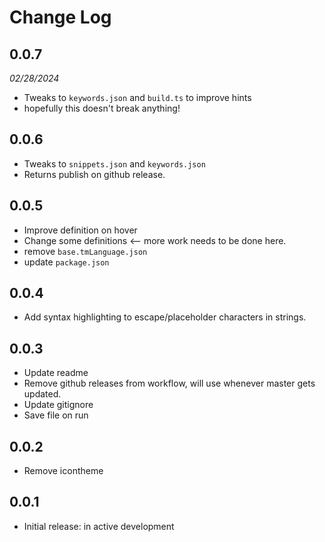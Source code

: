 # Change Log

## 0.0.7

_02/28/2024_

- Tweaks to `keywords.json` and `build.ts` to improve hints
- hopefully this doesn't break anything!

## 0.0.6

- Tweaks to `snippets.json` and `keywords.json`
- Returns publish on github release.

## 0.0.5

- Improve definition on hover
- Change some definitions <-- more work needs to be done here.
- remove `base.tmLanguage.json`
- update `package.json`

## 0.0.4

- Add syntax highlighting to escape/placeholder characters in strings.

## 0.0.3

- Update readme
- Remove github releases from workflow, will use whenever master gets updated.
- Update gitignore
- Save file on run

## 0.0.2

- Remove icontheme

## 0.0.1

- Initial release: in active development
